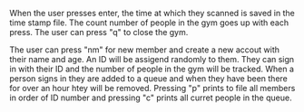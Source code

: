 When the user presses enter, the time at which they scanned is saved in the time stamp file. The count number of people in the gym goes up with each press. The user can press "q" to close the gym. 

The user can press "nm" for new member and create a new accout with their name and age. An ID will be assigend randomly to them. They can sign in with their ID and the number of people 
in the gym will be tracked. When a person signs in they are added to a queue and when they have been there for over an hour htey will be removed. Pressing "p" prints to file all members 
in order of ID number and pressing "c" prints all curret people in the queue.
